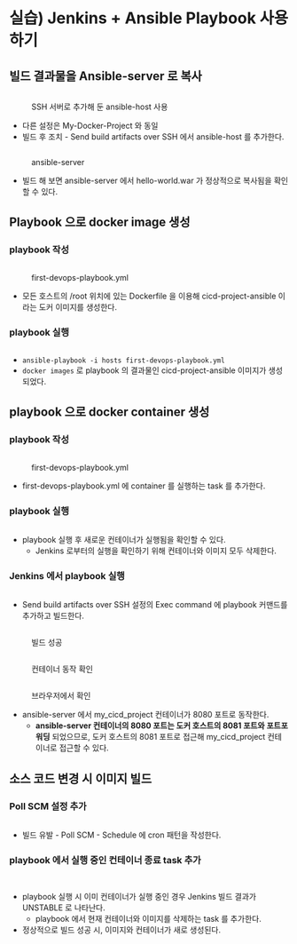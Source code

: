 # 실습) Jenkins + Ansible Playbook 사용하기

## 빌드 결과물을 Ansible-server 로 복사

<figure><img src="../../.gitbook/assets/image (81).png" alt=""><figcaption><p>SSH 서버로 추가해 둔 ansible-host 사용</p></figcaption></figure>

* 다른 설정은 My-Docker-Project 와 동일
* 빌드 후 조치 - Send build artifacts over SSH 에서 ansible-host 를 추가한다.

<figure><img src="../../.gitbook/assets/image (82).png" alt=""><figcaption><p>ansible-server</p></figcaption></figure>

* 빌드 해 보면 ansible-server 에서 hello-world.war 가 정상적으로 복사됨을 확인할 수 있다.



## Playbook 으로 docker image 생성

### playbook 작성

<figure><img src="../../.gitbook/assets/image (83).png" alt=""><figcaption><p>first-devops-playbook.yml</p></figcaption></figure>

* 모든 호스트의 /root 위치에 있는 Dockerfile 을 이용해 cicd-project-ansible 이라는 도커 이미지를 생성한다.

### playbook 실행

<figure><img src="../../.gitbook/assets/image (84).png" alt=""><figcaption></figcaption></figure>

* `ansible-playbook -i hosts first-devops-playbook.yml`
* `docker images` 로 playbook 의 결과물인 cicd-project-ansible 이미지가 생성되었다.



## playbook 으로 docker container 생성

### playbook 작성

<figure><img src="../../.gitbook/assets/image (86).png" alt=""><figcaption><p>first-devops-playbook.yml</p></figcaption></figure>

* first-devops-playbook.yml 에 container 를 실행하는 task 를 추가한다.

### playbook 실행

<figure><img src="../../.gitbook/assets/image (87).png" alt=""><figcaption></figcaption></figure>

* playbook 실행 후 새로운 컨테이너가 실행됨을 확인할 수 있다.
  * Jenkins 로부터의 실행을 확인하기 위해 컨테이너와 이미지 모두 삭제한다.

### Jenkins 에서 playbook 실행

<figure><img src="../../.gitbook/assets/image (88).png" alt=""><figcaption></figcaption></figure>

* Send build artifacts over SSH 설정의 Exec command 에 playbook 커맨드를 추가하고 빌드한다.

<figure><img src="../../.gitbook/assets/image (90).png" alt=""><figcaption><p>빌드 성공</p></figcaption></figure>

<figure><img src="../../.gitbook/assets/image (91).png" alt=""><figcaption><p>컨테이너 동작 확인</p></figcaption></figure>

<figure><img src="../../.gitbook/assets/image (92).png" alt=""><figcaption><p>브라우저에서 확인</p></figcaption></figure>

* ansible-server 에서 my\_cicd\_project 컨테이너가 8080 포트로 동작한다.
  * **ansible-server 컨테이너의 8080 포트는 도커 호스트의 8081 포트와 포트포워딩** 되었으므로, 도커 호스트의 8081 포트로 접근해 my\_cicd\_project 컨테이너로 접근할 수 있다.



## 소스 코드 변경 시 이미지 빌드

### Poll SCM 설정 추가

<figure><img src="../../.gitbook/assets/image (93).png" alt=""><figcaption></figcaption></figure>

* 빌드 유발 - Poll SCM - Schedule 에 cron 패턴을 작성한다.

### playbook 에서 실행 중인 컨테이너 종료 task 추가

<figure><img src="../../.gitbook/assets/image (94).png" alt=""><figcaption></figcaption></figure>

<figure><img src="../../.gitbook/assets/image (95).png" alt=""><figcaption></figcaption></figure>

* playbook 실행 시 이미 컨테이너가 실행 중인 경우 Jenkins 빌드 결과가 UNSTABLE 로 나타난다.
  * playbook 에서 현재 컨테이너와 이미지를 삭제하는 task 를 추가한다.
* 정상적으로 빌드 성공 시, 이미지와 컨테이너가 새로 생성된다.



##
